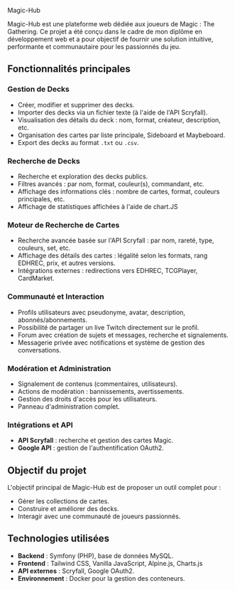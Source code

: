 Magic-Hub

Magic-Hub est une plateforme web dédiée aux joueurs de Magic : The Gathering. Ce projet a été conçu dans le cadre de mon diplôme en développement web et a pour objectif de fournir une solution intuitive, performante et communautaire pour les passionnés du jeu.

<section>
    <h2>Fonctionnalités principales</h2>

<article>
    <h3>Gestion de Decks</h3>
    <ul>
        <li>Créer, modifier et supprimer des decks.</li>
        <li>Importer des decks via un fichier texte (à l'aide de l'API Scryfall).</li>
        <li>Visualisation des détails du deck : nom, format, créateur, description, etc.</li>
        <li>Organisation des cartes par liste principale, Sideboard et Maybeboard.</li>
        <li>Export des decks au format <code>.txt</code> ou <code>.csv</code>.</li>
    </ul>
</article>

<article>
    <h3>Recherche de Decks</h3>
    <ul>
        <li>Recherche et exploration des decks publics.</li>
        <li>Filtres avancés : par nom, format, couleur(s), commandant, etc.</li>
        <li>Affichage des informations clés : nombre de cartes, format, couleurs principales, etc.</li>
        <li>Affichage de statistiques affichées à l'aide de chart.JS</li>
    </ul>
</article>

<article>
    <h3>Moteur de Recherche de Cartes</h3>
    <ul>
        <li>Recherche avancée basée sur l'API Scryfall : par nom, rareté, type, couleurs, set, etc.</li>
        <li>Affichage des détails des cartes : légalité selon les formats, rang EDHREC, prix, et autres versions.</li>
        <li>Intégrations externes : redirections vers EDHREC, TCGPlayer, CardMarket.</li>
    </ul>
</article>

<article>
    <h3>Communauté et Interaction</h3>
    <ul>
        <li>Profils utilisateurs avec pseudonyme, avatar, description, abonnés/abonnements.</li>
        <li>Possibilité de partager un live Twitch directement sur le profil.</li>
        <li>Forum avec création de sujets et messages, recherche et signalements.</li>
        <li>Messagerie privée avec notifications et système de gestion des conversations.</li>
    </ul>
</article>

<article>
    <h3>Modération et Administration</h3>
    <ul>
        <li>Signalement de contenus (commentaires, utilisateurs).</li>
        <li>Actions de modération : bannissements, avertissements.</li>
        <li>Gestion des droits d'accès pour les utilisateurs.</li>
        <li>Panneau d'administration complet.</li>
    </ul>
</article>

<article>
    <h3>Intégrations et API</h3>
    <ul>
        <li><strong>API Scryfall</strong> : recherche et gestion des cartes Magic.</li>
        <li><strong>Google API</strong> : gestion de l'authentification OAuth2.</li>
    </ul>
</article>
</section>

<section>
<h2>Objectif du projet</h2>
<p>L'objectif principal de Magic-Hub est de proposer un outil complet pour :</p>
<ul>
    <li>Gérer les collections de cartes.</li>
    <li>Construire et améliorer des decks.</li>
    <li>Interagir avec une communauté de joueurs passionnés.</li>
</ul>
</section>

<section>
<h2>Technologies utilisées</h2>
<ul>
    <li><strong>Backend</strong> : Symfony (PHP), base de données MySQL.</li>
    <li><strong>Frontend</strong> : Tailwind CSS, Vanilla JavaScript, Alpine.js, Charts.js</li>
    <li><strong>API externes</strong> : Scryfall, Google OAuth2.</li>
    <li><strong>Environnement</strong> : Docker pour la gestion des conteneurs.</li>
</ul>
</section>
